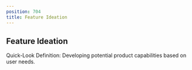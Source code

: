 ```yaml
---
position: 704
title: Feature Ideation
---
```


## Feature Ideation

Quick-Look Definition: Developing potential product capabilities based on user needs.
